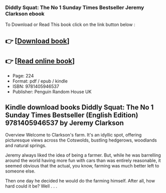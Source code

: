### Diddly Squat: The No 1 Sunday Times Bestseller Jeremy Clarkson ebook

To Download or Read This book click on the link button below :

## 👉  [**[Download book](http://filesbooks.info/download.php?group=book&from=github.com&id=682258&lnk=1060 "Download book")**]

## 👉  [**[Read online book](http://filesbooks.info/download.php?group=book&from=github.com&id=682258&lnk=1060 "Read online book")**]


* Page: 224
* Format: pdf / epub / kindle
* ISBN: 9781405946537
* Publisher: Penguin Random House UK



## Kindle download books Diddly Squat: The No 1 Sunday Times Bestseller (English Edition) 9781405946537  by Jeremy Clarkson


Overview
Welcome to Clarkson&#039;s farm. It&#039;s an idyllic spot, offering picturesque views across the Cotswolds, bustling hedgerows, woodlands and natural springs.

 Jeremy always liked the idea of being a farmer. But, while he was barrelling around the world having more fun with cars than was entirely reasonable, it seemed obvious that the actual, you know, farming was much better left to someone else.

 Then one day he decided he would do the farming himself. After all, how hard could it be? Well . . .



